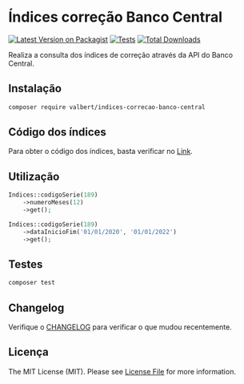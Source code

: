 # Índices correção Banco Central

[![Latest Version on Packagist](https://img.shields.io/packagist/v/valbert/indices-correcao-banco-central.svg?style=flat-square)](https://packagist.org/packages/valbert/indices-correcao-banco-central)
[![Tests](https://github.com/matheusvalbert/indices-correcao-banco-central/actions/workflows/run-tests.yml/badge.svg)](https://github.com/matheusvalbert/indices-correcao-banco-central/actions/workflows/run-tests.yml)
[![Total Downloads](https://img.shields.io/packagist/dt/valbert/indices-correcao-banco-central.svg?style=flat-square)](https://packagist.org/packages/valbert/indices-correcao-banco-central)

Realiza a consulta dos índices de correção através da API do Banco Central.

## Instalação
```bash
composer require valbert/indices-correcao-banco-central
```

## Código dos índices

Para obter o código dos índices, basta verificar no [Link](https://www3.bcb.gov.br/sgspub/localizarseries/localizarSeries.do?method=prepararTelaLocalizarSeries).

## Utilização

```php
Indices::codigoSerie(189)
    ->numeroMeses(12)
    ->get();

Indices::codigoSerie(189)
    ->dataInicioFim('01/01/2020', '01/01/2022')
    ->get();
```

## Testes

```bash
composer test
```

## Changelog

Verifique o [CHANGELOG](CHANGELOG.md) para verificar o que mudou recentemente.

## Licença

The MIT License (MIT). Please see [License File](LICENSE.md) for more information.
